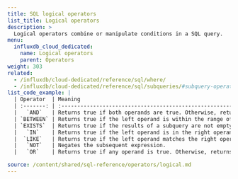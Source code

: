 ```yaml
---
title: SQL logical operators
list_title: Logical operators
description: >
  Logical operators combine or manipulate conditions in a SQL query.
menu:
  influxdb_cloud_dedicated:
    name: Logical operators
    parent: Operators
weight: 303
related:
  - /influxdb/cloud-dedicated/reference/sql/where/
  - /influxdb/cloud-dedicated/reference/sql/subqueries/#subquery-operators, Subquery operators
list_code_example: |
  | Operator  | Meaning                                                                    |
  | :-------: | :------------------------------------------------------------------------- |
  |   `AND`   | Returns true if both operands are true. Otherwise, returns false.          |
  | `BETWEEN` | Returns true if the left operand is within the range of the right operand. |
  | `EXISTS`  | Returns true if the results of a subquery are not empty.                   |
  |   `IN`    | Returns true if the left operand is in the right operand list.             |
  |  `LIKE`   | Returns true if the left operand matches the right operand pattern string. |
  |   `NOT`   | Negates the subsequent expression.                                         |
  |   `OR`    | Returns true if any operand is true. Otherwise, returns false.             |

source: /content/shared/sql-reference/operators/logical.md
---
```


<!-- 
The content of this page is at /content/shared/sql-reference/operators/logical.md
-->
